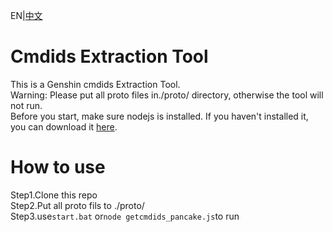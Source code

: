 EN|[中文](README_zh-cn.md)

# Cmdids Extraction Tool
This is a Genshin cmdids Extraction Tool.  
Warning: Please put all proto files in./proto/ directory, otherwise the tool will not run.  
Before you start, make sure nodejs is installed. If you haven't installed it, you can download it [here](https://nodejs.org/).  
# How to use
Step1.Clone this repo  
Step2.Put all proto fils to ./proto/  
Step3.use`start.bat` or`node getcmdids_pancake.js`to run  
